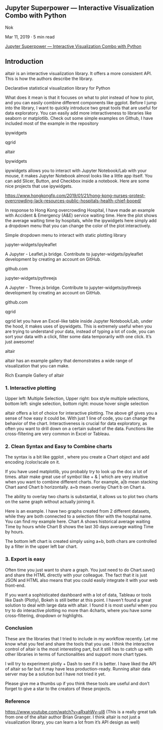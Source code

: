 ## Jupyter Superpower — Interactive Visualization Combo with Python

Nok

Mar 11, 2019 · 5 min read

[Jupyter Superpower — Interactive Visualization Combo with Python](https://towardsdatascience.com/jupyter-superpower-interactive-visualization-combo-with-python-ffc0adb37b7b)

## Introduction

altair is an interactive visualization library. It offers a more consistent API. This is how the authors describe the library.

Declarative statistical visualization library for Python

What does it mean is that it focuses on what to plot instead of how to plot, and you can easily combine different components like ggplot. Before I jump into the library, I want to quickly introduce two great tools that are useful for data exploratory. You can easily add more interactiveness to libraries like seaborn or matplotlib. Check out some simple examples on Github, I have included most of the example in the repository

ipywidgets

qgrid

altair

Ipywidgets

ipywidgets allows you to interact with Jupyter Notebook/Lab with your mouse, it makes Jupyter Notebook almost looks like a little app itself. You can add Slicer, Button, and Checkbox inside a notebook. Here are some nice projects that use ipywidgets.

https://www.hongkongfp.com/2019/01/21/hong-kong-nurses-protest-overcrowding-lack-resources-public-hospitals-health-chief-booed/

In response to Hong Kong overcrowding Hospital, I have made an example with Accident & Emergency (A&E) service waiting time. Here the plot shows the average waiting time by hospitals, while the ipywidgets here simply add a dropdown menu that you can change the color of the plot interactively.

Simple dropdown menu to interact with static plotting library

jupyter-widgets/ipyleaflet

A Jupyter - Leaflet.js bridge. Contribute to jupyter-widgets/ipyleaflet development by creating an account on GitHub.

github.com

jupyter-widgets/pythreejs

A Jupyter - Three.js bridge. Contribute to jupyter-widgets/pythreejs development by creating an account on GitHub.

github.com

qgrid

qgrid let you have an Excel-like table inside Jupyter Notebook/Lab, under the hood, it makes uses of ipywidgets. This is extremely useful when you are trying to understand your data, instead of typing a lot of code, you can sort your data with a click, filter some data temporarily with one click. It’s just awesome!

altair

altair has an example gallery that demonstrates a wide range of visualization that you can make.

Rich Example Gallery of altair

### 1. Interactive plotting

Upper left: Multiple Selection, Upper right: box style multiple selections, bottom left: single selection, bottom right: mouse hover single selection

altair offers a lot of choice for interactive plotting. The above gif gives you a sense of how easy it could be. With just 1 line of code, you can change the behavior of the chart. Interactiveness is crucial for data exploratory, as often you want to drill down on a certain subset of the data. Functions like cross-filtering are very common in Excel or Tableau.

### 2. Clean Syntax and Easy to Combine charts

The syntax is a bit like ggplot , where you create a Chart object and add encoding /color/scale on it.

If you have used matplotlib, you probably try to look up the doc a lot of times. altair make great use of symbol like + & | which are very intuitive when you want to combine different charts. For example, a|b mean stacking Chart aand Chart b horizontally. a+b mean overlay Chart b on Chart a.

The ability to overlay two charts is substantial, it allows us to plot two charts on the same graph without actually joining it.

Here is an example. I have two graphs created from 2 different datasets, while they are both connected to a selection filter with the hospital name. You can find my example here. Chart A shows historical average waiting Time by hours while Chart B shows the last 30 days average waiting Time by hours.

The bottom left chart is created simply using a+b, both chars are controlled by a filter in the upper left bar chart.

### 3. Export is easy

Often time you just want to share a graph. You just need to do Chart.save() and share the HTML directly with your colleague. The fact that it is just JSON and HTML also means that you could easily integrate it with your web front-end.

If you want a sophisticated dashboard with a lot of data, Tableau or tools like Dash (Plotly), Bokeh is still better at this point. I haven’t found a great solution to deal with large data with altair. I found it is most useful when you try to do interactive plotting no more than 4charts, where you have some cross-filtering, dropdown or highlights.

### Conclusion

These are the libraries that I tried to include in my workflow recently. Let me know what you feel and share the tools that you use. I think the interactive control of altair is the most interesting part, but it still has to catch up with other libraries in terms of functionalities and support more chart types.

I will try to experiment plotly + Dash to see if it is better. I have liked the API of altair so far but it may have less production-ready. Running altair data server may be a solution but I have not tried it yet.

Please give me a thumbs up if you think these tools are useful and don’t forget to give a star to the creators of these projects.

### Reference

https://www.youtube.com/watch?v=aRxahWy-ul8 (This is a really great talk from one of the altair author Brian Granger. I think altair is not just a visualization library, you can learn a lot from it’s API design as well)
